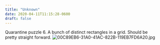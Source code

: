 ```yaml
---
title: "Unknown"
date: 2020-04-11T11:15:28-0600
draft: false
---
```


Quarantine puzzle 6\. A bunch of distinct rectangles in a grid. Should be pretty straight forward. ![00C89EB6-31A0-41AC-822B-119EB7FD6A20.jpg](https://ianwhitney.micro.blog/uploads/2020/0cfa3f967a.jpg)
